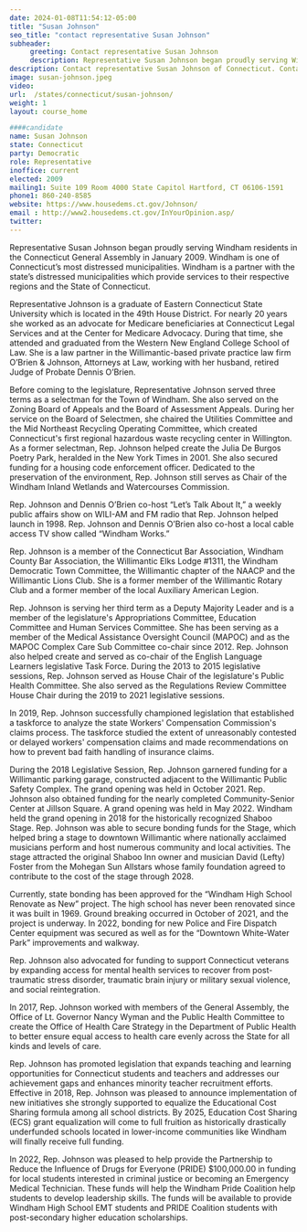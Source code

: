 ```yaml
---
date: 2024-01-08T11:54:12-05:00
title: "Susan Johnson"
seo_title: "contact representative Susan Johnson"
subheader:
     greeting: Contact representative Susan Johnson
     description: Representative Susan Johnson began proudly serving Windham residents in the Connecticut General Assembly in January 2009. Windham is one of Connecticut’s most distressed municipalities. Windham is a partner with the state’s distressed municipalities which provide services to their respective regions and the State of Connecticut.
description: Contact representative Susan Johnson of Connecticut. Contact information for Susan Johnson includes email address, phone number, and mailing address.
image: susan-johnson.jpeg
video:
url:  /states/connecticut/susan-johnson/
weight: 1
layout: course_home

####candidate
name: Susan Johnson
state: Connecticut
party: Democratic
role: Representative
inoffice: current
elected: 2009
mailing1: Suite 109 Room 4000 State Capitol Hartford, CT 06106-1591
phone1: 860-240-8585
website: https://www.housedems.ct.gov/Johnson/
email : http://www2.housedems.ct.gov/InYourOpinion.asp/
twitter:  
---
```


Representative Susan Johnson began proudly serving Windham residents in the Connecticut General Assembly in January 2009. Windham is one of Connecticut’s most distressed municipalities. Windham is a partner with the state’s distressed municipalities which provide services to their respective regions and the State of Connecticut.

Representative Johnson is a graduate of Eastern Connecticut State University which is located in the 49th House District. For nearly 20 years she worked as an advocate for Medicare beneficiaries at Connecticut Legal Services and at the Center for Medicare Advocacy. During that time, she attended and graduated from the Western New England College School of Law.  She is a law partner in the Willimantic-based private practice law firm O’Brien & Johnson, Attorneys at Law, working with her husband, retired Judge of Probate Dennis O’Brien.

Before coming to the legislature, Representative Johnson served three terms as a selectman for the Town of Windham. She also served on the Zoning Board of Appeals and the Board of Assessment Appeals. During her service on the Board of Selectmen, she chaired the Utilities Committee and the Mid Northeast Recycling Operating Committee, which created Connecticut's first regional hazardous waste recycling center in Willington. As a former selectman, Rep. Johnson helped create the Julia De Burgos Poetry Park, heralded in the New York Times in 2001. She also secured funding for a housing code enforcement officer. Dedicated to the preservation of the environment, Rep. Johnson still serves as Chair of the Windham Inland Wetlands and Watercourses Commission.

Rep. Johnson and Dennis O’Brien co-host “Let’s Talk About It,” a weekly public affairs show on WILI-AM and FM radio that Rep. Johnson helped launch in 1998. Rep. Johnson and Dennis O’Brien also co-host a local cable access TV show called “Windham Works.”

Rep. Johnson is a member of the Connecticut Bar Association, Windham County Bar Association, the Willimantic Elks Lodge #1311, the Windham Democratic Town Committee, the Willimantic chapter of the NAACP and the Willimantic Lions Club.  She is a former member of the Willimantic Rotary Club and a former member of the local Auxiliary American Legion.

Rep. Johnson is serving her third term as a Deputy Majority Leader and is a member of the legislature's Appropriations Committee, Education Committee and Human Services Committee. She has been serving as a member of the Medical Assistance Oversight Council (MAPOC) and as the MAPOC Complex Care Sub Committee co-chair since 2012. Rep. Johnson also helped create and served as co-chair of the English Language Learners legislative Task Force. During the 2013 to 2015 legislative sessions, Rep. Johnson served as House Chair of the legislature's Public Health Committee. She also served as the Regulations Review Committee House Chair during the 2019 to 2021 legislative sessions.

In 2019, Rep. Johnson successfully championed legislation that established a taskforce to analyze the state Workers' Compensation Commission's claims process. The taskforce studied the extent of unreasonably contested or delayed workers' compensation claims and made recommendations on how to prevent bad faith handling of insurance claims.

During the 2018 Legislative Session, Rep. Johnson garnered funding for a Willimantic parking garage, constructed adjacent to the Willimantic Public Safety Complex. The grand opening was held in October 2021. Rep. Johnson also obtained funding for the nearly completed Community-Senior Center at Jillson Square. A grand opening was held in May 2022. Windham held the grand opening in 2018 for the historically recognized Shaboo Stage. Rep. Johnson was able to secure bonding funds for the Stage, which helped bring a stage to downtown Willimantic where nationally acclaimed musicians perform and host numerous community and local activities. The stage attracted the original Shaboo Inn owner and musician David (Lefty) Foster from the Mohegan Sun Allstars whose family foundation agreed to contribute to the cost of the stage through 2028.   

Currently, state bonding has been approved for the “Windham High School Renovate as New” project. The high school has never been renovated since it was built in 1969.  Ground breaking occurred in October of 2021, and the project is underway. In 2022, bonding for new Police and Fire Dispatch Center equipment was secured as well as for the “Downtown White-Water Park” improvements and walkway.

Rep. Johnson also advocated for funding to support Connecticut veterans by expanding access for mental health services to recover from post-traumatic stress disorder, traumatic brain injury or military sexual violence, and social reintegration.

In 2017, Rep. Johnson worked with members of the General Assembly, the Office of Lt. Governor Nancy Wyman and the Public Health Committee to create the Office of Health Care Strategy in the Department of Public Health to better ensure equal access to health care evenly across the State for  all kinds and levels of care.

Rep. Johnson has promoted legislation that expands teaching and learning opportunities for Connecticut students and teachers and addresses our achievement gaps and enhances minority teacher recruitment efforts. Effective in 2018, Rep. Johnson was pleased to announce implementation of new initiatives she strongly supported to equalize the Educational Cost Sharing formula among all school districts. By 2025, Education Cost Sharing (ECS) grant equalization will come to full fruition as historically drastically underfunded schools located in lower-income communities like Windham will finally receive full funding.  

In 2022, Rep. Johnson was pleased to help provide the Partnership to Reduce the Influence of Drugs for Everyone (PRIDE) $100,000.00 in funding for local students interested in criminal justice or becoming an Emergency Medical Technician. These funds will help the Windham Pride Coalition help students to develop leadership skills. The funds will be available to provide Windham High School EMT students and PRIDE Coalition students with post-secondary higher education scholarships.  
